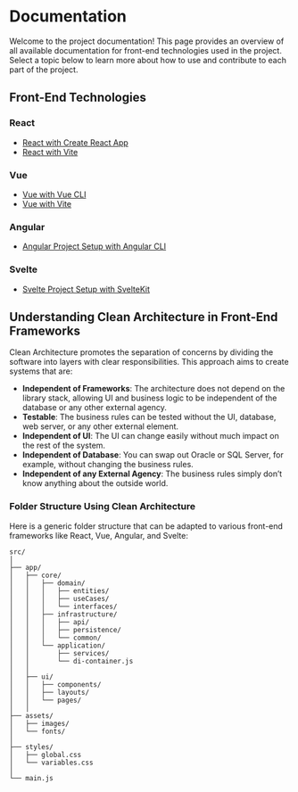 
# Documentation

Welcome to the project documentation! This page provides an overview of all available documentation for front-end technologies used in the project. Select a topic below to learn more about how to use and contribute to each part of the project.

## Front-End Technologies

### React

- [React with Create React App](./react/react-cli.md)
- [React with Vite](./react/react-vite.md)

### Vue

- [Vue with Vue CLI](./vue/vue-cli.md)
- [Vue with Vite](./vue/vue-vite.md)

### Angular

- [Angular Project Setup with Angular CLI](./angular/angular-cli.md)

### Svelte

- [Svelte Project Setup with SvelteKit](./svelte/svelte-cli.md)

## Understanding Clean Architecture in Front-End Frameworks

Clean Architecture promotes the separation of concerns by dividing the software into layers with clear responsibilities. This approach aims to create systems that are:

- **Independent of Frameworks**: The architecture does not depend on the library stack, allowing UI and business logic to be independent of the database or any other external agency.
- **Testable**: The business rules can be tested without the UI, database, web server, or any other external element.
- **Independent of UI**: The UI can change easily without much impact on the rest of the system.
- **Independent of Database**: You can swap out Oracle or SQL Server, for example, without changing the business rules.
- **Independent of any External Agency**: The business rules simply don’t know anything about the outside world.

### Folder Structure Using Clean Architecture

Here is a generic folder structure that can be adapted to various front-end frameworks like React, Vue, Angular, and Svelte:

```plaintext
src/
│
├── app/
│   ├── core/
│   │   ├── domain/
│   │   │   ├── entities/
│   │   │   ├── useCases/
│   │   │   └── interfaces/
│   │   ├── infrastructure/
│   │   │   ├── api/
│   │   │   ├── persistence/
│   │   │   └── common/
│   │   └── application/
│   │       ├── services/
│   │       └── di-container.js
│   │
│   ├── ui/
│   │   ├── components/
│   │   ├── layouts/
│   │   └── pages/
│   │
├── assets/
│   ├── images/
│   └── fonts/
│
├── styles/
│   ├── global.css
│   └── variables.css
│
└── main.js
```
